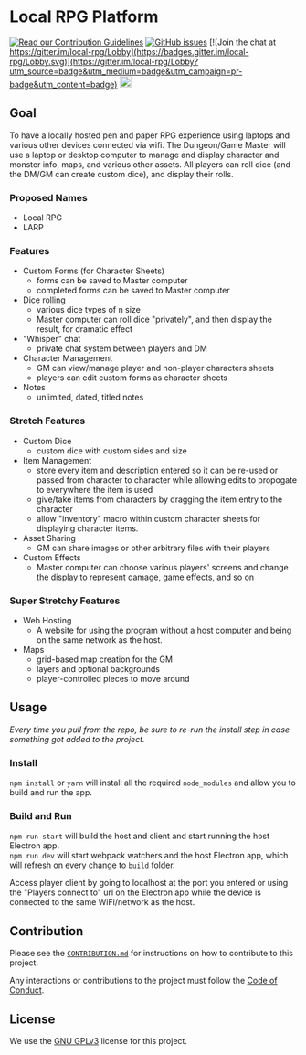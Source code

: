 # Local RPG Platform

[![Read our Contribution Guidelines](https://badges.frapsoft.com/os/v1/open-source.svg?v=102)](./CONTRIBUTION.md) [![GitHub issues](https://img.shields.io/github/issues/Alamantus/local-rpg.svg)](https://github.com/Alamantus/local-rpg/issues) [![Join the chat at https://gitter.im/local-rpg/Lobby](https://badges.gitter.im/local-rpg/Lobby.svg)](https://gitter.im/local-rpg/Lobby?utm_source=badge&utm_medium=badge&utm_campaign=pr-badge&utm_content=badge) [<img height='20' style='border:0px;height:20px;' src='https://az743702.vo.msecnd.net/cdn/kofi3.png?v=0' border='0' alt='Buy Me a Coffee at ko-fi.com' />](https://ko-fi.com/alamantus)

## Goal
To have a locally hosted pen and paper RPG experience using laptops and various other devices connected via wifi. The Dungeon/Game Master will use a laptop or desktop computer to manage and display character and monster info, maps, and various other assets. All players can roll dice (and the DM/GM can create custom dice), and display their rolls.

### Proposed Names

* Local RPG
* LARP

### Features
- Custom Forms (for Character Sheets)
  - forms can be saved to Master computer
  - completed forms can be saved to Master computer
- Dice rolling
  - various dice types of n size
  - Master computer can roll dice "privately", and then display the result, for dramatic effect
- "Whisper" chat
  - private chat system between players and DM
- Character Management
  - GM can view/manage player and non-player characters sheets
  - players can edit custom forms as character sheets
- Notes
  - unlimited, dated, titled notes

### Stretch Features
- Custom Dice
  - custom dice with custom sides and size
- Item Management
  - store every item and description entered so it can be re-used or passed from character to character while allowing edits to propogate to everywhere the item is used
  - give/take items from characters by dragging the item entry to the character
  - allow "inventory" macro within custom character sheets for displaying character items.
- Asset Sharing
  - GM can share images or other arbitrary files with their players
- Custom Effects
  - Master computer can choose various players' screens and change the display to represent damage, game effects, and so on

### Super Stretchy Features
- Web Hosting
  - A website for using the program without a host computer and being on the same network as the host.
- Maps
  - grid-based map creation for the GM
  - layers and optional backgrounds
  - player-controlled pieces to move around

## Usage

_Every time you pull from the repo, be sure to re-run the install step in case something got added to the project._

### Install

`npm install` or `yarn` will install all the required `node_modules` and allow you to build and run the app.

### Build and Run

`npm run start` will build the host and client and start running the host Electron app.  
`npm run dev` will start webpack watchers and the host Electron app, which will refresh on every change to `build` folder.

Access player client by going to localhost at the port you entered or using the "Players connect to" url on the Electron app while the device is connected to the same WiFi/network as the host.

## Contribution

Please see the [`CONTRIBUTION.md`](./CONTRIBUTION.md) for instructions on how to contribute to this project.

Any interactions or contributions to the project must follow the [Code of Conduct](./CODE_OF_CONDUCT.md).

## License

We use the [GNU GPLv3](./LICENSE.txt) license for this project.

